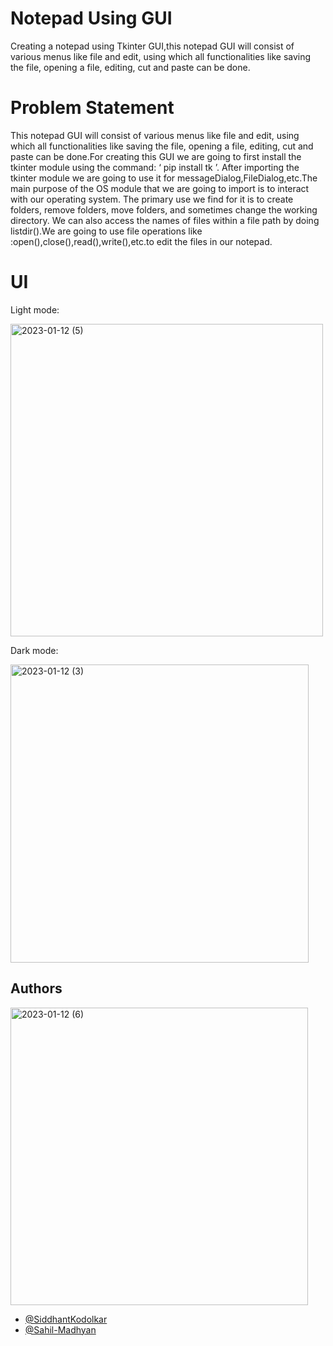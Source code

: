 
# Notepad Using GUI

Creating a notepad using Tkinter GUI,this notepad GUI will consist of
various menus like file and edit, using which all functionalities like saving
the file, opening a file, editing, cut and paste can be done.


# Problem Statement

This notepad GUI will consist of various menus like
file and edit, using which all functionalities like saving the file, opening a
file, editing, cut and paste can be done.For creating this GUI we are going
to first install the tkinter module using the command: ‘ pip install tk ’.
After importing the tkinter module we are going to use it for
messageDialog,FileDialog,etc.The main purpose of the OS module that we
are going to import is to interact with our operating system. The primary
use we find for it is to create folders, remove folders, move folders, and
sometimes change the working directory. We can also access the names of
files within a file path by doing listdir().We are going to use file operations
like :open(),close(),read(),write(),etc.to edit the files in our notepad.

# UI
Light mode:

<img width="500" alt="2023-01-12 (5)" src="https://user-images.githubusercontent.com/111975032/212048502-dbabbb8e-a717-4fb0-aaff-8bde3114da83.png">

Dark mode:

<img width="477" alt="2023-01-12 (3)" src="https://user-images.githubusercontent.com/111975032/212048050-2c264e9f-e60d-45e7-a896-cf94774798b0.png">



## Authors

<img width="476" alt="2023-01-12 (6)" src="https://user-images.githubusercontent.com/111975032/212050360-38e6c322-2f76-4253-a16a-f282cae10ba6.png">


- [@SiddhantKodolkar](https://github.com/SiddhantKodolkar)
- [@Sahil-Madhyan](https://github.com/Sahil-Madhyan)
